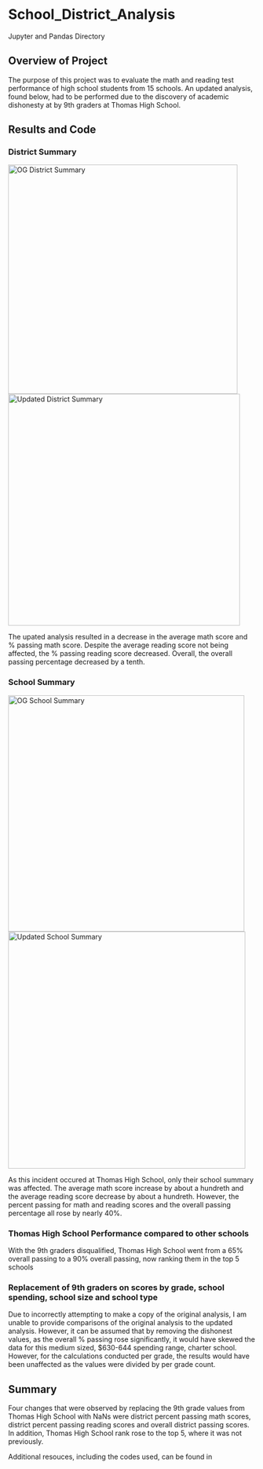 # School_District_Analysis
Jupyter and Pandas Directory

## Overview of Project
The purpose of this project was to evaluate the math and reading test performance of high school students from 15 schools. An updated analysis, found below, had to be performed due to the discovery of academic dishonesty at by 9th graders at Thomas High School.

## Results and Code

### District Summary
<img width="467" alt="OG District Summary" src="https://user-images.githubusercontent.com/88955412/133029210-9d442818-9f51-4632-a408-7fdaa56e7285.png">
<img width="472" alt="Updated District Summary" src="https://user-images.githubusercontent.com/88955412/133029221-361008a0-5667-4755-8e75-72752c2a7880.png">

The upated analysis resulted in a decrease in the average math score and % passing math score. Despite the average reading score not being affected, the % passing reading score decreased. Overall, the overall passing percentage decreased by a tenth.

### School Summary
<img width="481" alt="OG School Summary" src="https://user-images.githubusercontent.com/88955412/133029846-98f37449-0dcb-42a3-b7ef-eb17bd796dee.png">
<img width="483" alt="Updated School Summary" src="https://user-images.githubusercontent.com/88955412/133029850-4a89d885-511a-4ded-a257-2fd0a12cb8b3.png">

As this incident occured at Thomas High School, only their school summary was affected. The average math score increase by about a hundreth and the average reading score decrease by about a hundreth. However, the percent passing for math and reading scores and the overall passing percentage all rose by nearly 40%.

### Thomas High School Performance compared to other schools

With the 9th graders disqualified, Thomas High School went from a 65% overall passing to a 90% overall passing, now ranking them in the top 5 schools

### Replacement of 9th graders on scores by grade, school spending, school size and school type
Due to incorrectly attempting to make a copy of the original analysis, I am unable to provide comparisons of the original analysis to the updated analysis. However, it can be assumed that by removing the dishonest values, as the overall % passing rose significantly, it would have skewed the data for this medium sized, $630-644 spending range, charter school. However, for the calculations conducted per grade, the results would have been unaffected as the values were divided by per grade count.

## Summary

Four changes that were observed by replacing the 9th grade values from Thomas High School with NaNs were district percent passing math scores, district percent passing reading scores and overall district passing scores. In addition, Thomas High School rank rose to the top 5, where it was not previously. 

Additional resouces, including the codes used, can be found in




